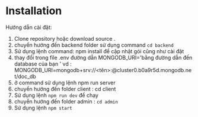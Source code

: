 # Installation

Hướng dẫn cài đặt:

1. Clone  repository hoặc download source .  
2. chuyển hướng đến  backend folder sử dụng command `cd backend`  
3. Sử dụng lệnh command:  npm install để cập nhật gói cũng như cài đặt
4. thay đổi trong file .env đường dẫn MONGODB_URI='bằng đường dẫn đến database của bạn '
   vd : MONGODB_URI=mongodb+srv://<tên>:<matkhau>@cluster0.b0a9r5d.mongodb.net/doc_db
5. ở command sử dụng lệnh npm run server
6. chuyển hướng đến folder client : cd client
7. Sử dụng lệnh `npm run dev` để chạy
8. chuyển hướng đến folder admin : `cd admin`
9. Sử dụng lệnh `npm start`
